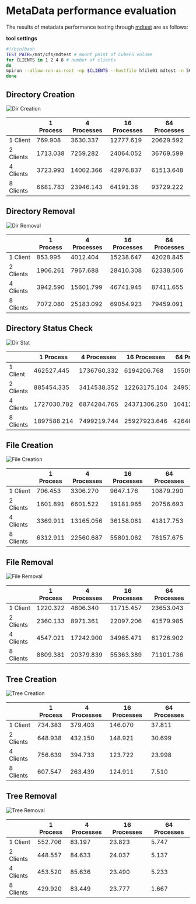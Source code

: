# MetaData performance evaluation

The results of metadata performance testing through [mdtest](https://github.com/LLNL/mdtest) are as follows:

**tool settings**

``` bash
#!/bin/bash
TEST_PATH=/mnt/cfs/mdtest # mount point of CubeFS volume
for CLIENTS in 1 2 4 8 # number of clients
do
mpirun --allow-run-as-root -np $CLIENTS --hostfile hfile01 mdtest -n 5000 -u -z 2 -i 3 -d $TEST_PATH;
done
```

## Directory Creation

![Dir Creation](../pic/cfs-mdtest-dir-creation.png)

|           | 1 Process | 4 Processes | 16 Processes | 64 Processes |
|-----------|-----------|-------------|--------------|--------------|
| 1 Client  | 769.908   | 3630.337    | 12777.619    | 20629.592    |
| 2 Clients | 1713.038  | 7259.282    | 24064.052    | 36769.599    |
| 4 Clients | 3723.993  | 14002.366   | 42976.837    | 61513.648    |
| 8 Clients | 6681.783  | 23946.143   | 64191.38     | 93729.222    |

## Directory Removal

![Dir Removal](../pic/cfs-mdtest-dir-removal.png)

|           | 1 Process | 4 Processes | 16 Processes | 64 Processes |
|-----------|-----------|-------------|--------------|--------------|
| 1 Client  | 853.995   | 4012.404    | 15238.647    | 42028.845    |
| 2 Clients | 1906.261  | 7967.688    | 28410.308    | 62338.506    |
| 4 Clients | 3942.590  | 15601.799   | 46741.945    | 87411.655    |
| 8 Clients | 7072.080  | 25183.092   | 69054.923    | 79459.091    |

## Directory Status Check

![Dir Stat](../pic/cfs-mdtest-dir-stat.png)

|           | 1 Process   | 4 Processes | 16 Processes | 64 Processes |
|-----------|-------------|-------------|--------------|--------------|
| 1 Client  | 462527.445  | 1736760.332 | 6194206.768  | 15509755.836 |
| 2 Clients | 885454.335  | 3414538.352 | 12263175.104 | 24951003.498 |
| 4 Clients | 1727030.782 | 6874284.765 | 24371306.250 | 10412238.894 |
| 8 Clients | 1897588.214 | 7499219.744 | 25927923.646 | 4264896.279  |

## File Creation

![File Creation](../pic/cfs-mdtest-file-creation.png)

|           | 1 Process | 4 Processes | 16 Processes | 64 Processes |
|-----------|-----------|-------------|--------------|--------------|
| 1 Client  | 706.453   | 3306.270    | 9647.176     | 10879.290    |
| 2 Clients | 1601.891  | 6601.522    | 19181.965    | 20756.693    |
| 4 Clients | 3369.911  | 13165.056   | 36158.061    | 41817.753    |
| 8 Clients | 6312.911  | 22560.687   | 55801.062    | 76157.675    |

## File Removal

![File Removal](../pic/cfs-mdtest-file-removal.png)

|           | 1 Process | 4 Processes | 16 Processes | 64 Processes |
|-----------|-----------|-------------|--------------|--------------|
| 1 Client  | 1220.322  | 4606.340    | 11715.457    | 23653.043    |
| 2 Clients | 2360.133  | 8971.361    | 22097.206    | 41579.985    |
| 4 Clients | 4547.021  | 17242.900   | 34965.471    | 61726.902    |
| 8 Clients | 8809.381  | 20379.839   | 55363.389    | 71101.736    |

## Tree Creation

![Tree Creation](../pic/cfs-mdtest-tree-creation.png)

|           | 1 Process | 4 Processes | 16 Processes | 64 Processes |
|-----------|-----------|-------------|--------------|--------------|
| 1 Client  | 734.383   | 379.403     | 146.070      | 37.811       |
| 2 Clients | 648.938   | 432.150     | 148.921      | 30.699       |
| 4 Clients | 756.639   | 394.733     | 123.722      | 23.998       |
| 8 Clients | 607.547   | 263.439     | 124.911      | 7.510        |

## Tree Removal

![Tree Removal](../pic/cfs-mdtest-tree-removal.png)

|           | 1 Process | 4 Processes | 16 Processes | 64 Processes |
|-----------|-----------|-------------|--------------|--------------|
| 1 Client  | 552.706   | 83.197      | 23.823       | 5.747        |
| 2 Clients | 448.557   | 84.633      | 24.037       | 5.137        |
| 4 Clients | 453.520   | 85.636      | 23.490       | 5.233        |
| 8 Clients | 429.920   | 83.449      | 23.777       | 1.667        |